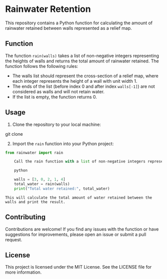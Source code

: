 # Rainwater Retention

This repository contains a Python function for calculating the amount of rainwater retained between walls represented as a relief map.

## Function

The function `rain(walls)` takes a list of non-negative integers representing the heights of walls and returns the total amount of rainwater retained. The function follows the following rules:

- The walls list should represent the cross-section of a relief map, where each integer represents the height of a wall with unit width 1.
- The ends of the list (before index 0 and after index `walls[-1]`) are not considered as walls and will not retain water.
- If the list is empty, the function returns 0.

## Usage

1. Clone the repository to your local machine:

git clone <repository-url>

2. Import the `rain` function into your Python project:
```python
from rainwater import rain

    Call the rain function with a list of non-negative integers representing the heights of walls:

    python

    walls = [3, 0, 2, 1, 4]
    total_water = rain(walls)
    print("Total water retained:", total_water)
```

    This will calculate the total amount of water retained between the walls and print the result.

## Contributing

Contributions are welcome! If you find any issues with the function or have suggestions for improvements, please open an issue or submit a pull request.

## License

This project is licensed under the MIT License. See the LICENSE file for more information.
